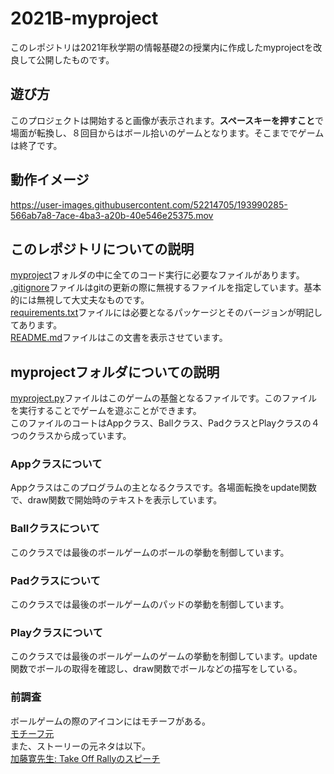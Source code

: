# 2021B-myproject

このレポジトリは2021年秋学期の情報基礎2の授業内に作成したmyprojectを改良して公開したものです。<br>

## 遊び方

このプロジェクトは開始すると画像が表示されます。**スペースキーを押すこと**で場面が転換し、８回目からはボール拾いのゲームとなります。そこまででゲームは終了です。

## 動作イメージ

https://user-images.githubusercontent.com/52214705/193990285-566ab7a8-7ace-4ba3-a20b-40e546e25375.mov




## このレポジトリについての説明
[myproject](myproject)フォルダの中に全てのコード実行に必要なファイルがあります。　　<br>
[.gitignore](.gitignore)ファイルはgitの更新の際に無視するファイルを指定しています。基本的には無視して大丈夫なものです。<br>
[requirements.txt](requirements.txt)ファイルには必要となるパッケージとそのバージョンが明記してあります。  <br>
[README.md](README.md)ファイルはこの文書を表示させています。<br>

## myprojectフォルダについての説明

[myproject.py](myproject.py)ファイルはこのゲームの基盤となるファイルです。このファイルを実行することでゲームを遊ぶことができます。　<br>
このファイルのコートはAppクラス、Ballクラス、PadクラスとPlayクラスの４つのクラスから成っています。  
### Appクラスについて
Appクラスはこのプログラムの主となるクラスです。各場面転換をupdate関数で、draw関数で開始時のテキストを表示しています。<br>
### Ballクラスについて
このクラスでは最後のボールゲームのボールの挙動を制御しています。<br>
### Padクラスについて
このクラスでは最後のボールゲームのパッドの挙動を制御しています。<br>
### Playクラスについて
このクラスでは最後のボールゲームのゲームの挙動を制御しています。update関数でボールの取得を確認し、draw関数でボールなどの描写をしている。<br>

### 前調査
ボールゲームの際のアイコンにはモチーフがある。<br>
[モチーフ元](https://www.susumuhirasawa.online/2022zcon)<br>
また、ストーリーの元ネタは以下。<br>
[加藤寛先生: Take Off Rallyのスピーチ](https://youtu.be/axhCdim2njc)
